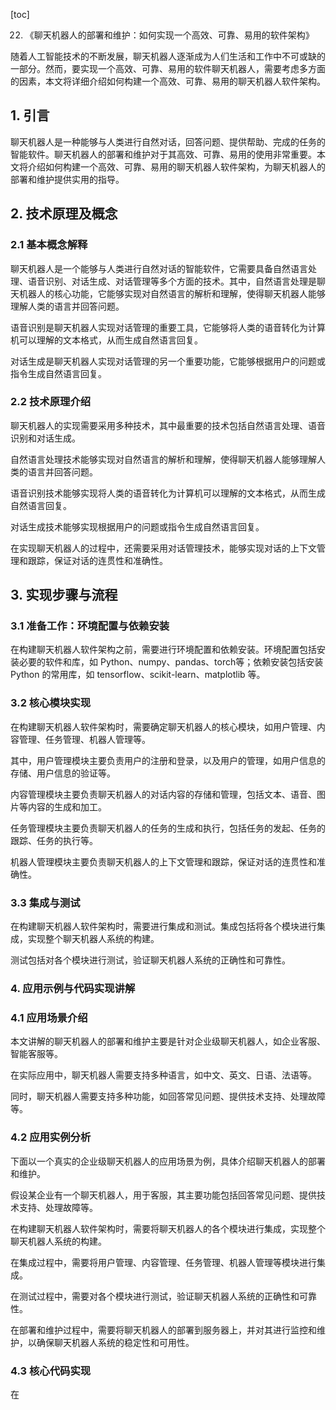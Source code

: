 
[toc]                    
                
                
22. 《聊天机器人的部署和维护：如何实现一个高效、可靠、易用的软件架构》

随着人工智能技术的不断发展，聊天机器人逐渐成为人们生活和工作中不可或缺的一部分。然而，要实现一个高效、可靠、易用的软件聊天机器人，需要考虑多方面的因素，本文将详细介绍如何构建一个高效、可靠、易用的聊天机器人软件架构。

## 1. 引言

聊天机器人是一种能够与人类进行自然对话，回答问题、提供帮助、完成的任务的智能软件。聊天机器人的部署和维护对于其高效、可靠、易用的使用非常重要。本文将介绍如何构建一个高效、可靠、易用的聊天机器人软件架构，为聊天机器人的部署和维护提供实用的指导。

## 2. 技术原理及概念

### 2.1 基本概念解释

聊天机器人是一个能够与人类进行自然对话的智能软件，它需要具备自然语言处理、语音识别、对话生成、对话管理等多个方面的技术。其中，自然语言处理是聊天机器人的核心功能，它能够实现对自然语言的解析和理解，使得聊天机器人能够理解人类的语言并回答问题。

语音识别是聊天机器人实现对话管理的重要工具，它能够将人类的语音转化为计算机可以理解的文本格式，从而生成自然语言回复。

对话生成是聊天机器人实现对话管理的另一个重要功能，它能够根据用户的问题或指令生成自然语言回复。

### 2.2 技术原理介绍

聊天机器人的实现需要采用多种技术，其中最重要的技术包括自然语言处理、语音识别和对话生成。

自然语言处理技术能够实现对自然语言的解析和理解，使得聊天机器人能够理解人类的语言并回答问题。

语音识别技术能够实现将人类的语音转化为计算机可以理解的文本格式，从而生成自然语言回复。

对话生成技术能够实现根据用户的问题或指令生成自然语言回复。

在实现聊天机器人的过程中，还需要采用对话管理技术，能够实现对话的上下文管理和跟踪，保证对话的连贯性和准确性。

## 3. 实现步骤与流程

### 3.1 准备工作：环境配置与依赖安装

在构建聊天机器人软件架构之前，需要进行环境配置和依赖安装。环境配置包括安装必要的软件和库，如 Python、numpy、pandas、torch等；依赖安装包括安装 Python 的常用库，如 tensorflow、scikit-learn、matplotlib 等。

### 3.2 核心模块实现

在构建聊天机器人软件架构时，需要确定聊天机器人的核心模块，如用户管理、内容管理、任务管理、机器人管理等。

其中，用户管理模块主要负责用户的注册和登录，以及用户的管理，如用户信息的存储、用户信息的验证等。

内容管理模块主要负责聊天机器人的对话内容的存储和管理，包括文本、语音、图片等内容的生成和加工。

任务管理模块主要负责聊天机器人的任务的生成和执行，包括任务的发起、任务的跟踪、任务的执行等。

机器人管理模块主要负责聊天机器人的上下文管理和跟踪，保证对话的连贯性和准确性。

### 3.3 集成与测试

在构建聊天机器人软件架构时，需要进行集成和测试。集成包括将各个模块进行集成，实现整个聊天机器人系统的构建。

测试包括对各个模块进行测试，验证聊天机器人系统的正确性和可靠性。

### 4. 应用示例与代码实现讲解

### 4.1 应用场景介绍

本文讲解的聊天机器人的部署和维护主要是针对企业级聊天机器人，如企业客服、智能客服等。

在实际应用中，聊天机器人需要支持多种语言，如中文、英文、日语、法语等。

同时，聊天机器人需要支持多种功能，如回答常见问题、提供技术支持、处理故障等。

### 4.2 应用实例分析

下面以一个真实的企业级聊天机器人的应用场景为例，具体介绍聊天机器人的部署和维护。

假设某企业有一个聊天机器人，用于客服，其主要功能包括回答常见问题、提供技术支持、处理故障等。

在构建聊天机器人软件架构时，需要将聊天机器人的各个模块进行集成，实现整个聊天机器人系统的构建。

在集成过程中，需要将用户管理、内容管理、任务管理、机器人管理等模块进行集成。

在测试过程中，需要对各个模块进行测试，验证聊天机器人系统的正确性和可靠性。

在部署和维护过程中，需要将聊天机器人的部署到服务器上，并对其进行监控和维护，以确保聊天机器人系统的稳定性和可用性。

### 4.3 核心代码实现

在

